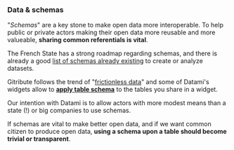 ### Data & schemas

"_Schemas_" are a key stone to make open data more interoperable. To help public or private actors making their open data more reusable and more valueable, **sharing common referentials is vital**.

The French State has a strong roadmap regarding schemas, and there is already a good [list of schemas already existing](https://schema.data.gouv.fr/schemas.html) to create or analyze datasets.

Gitribute follows the trend of "[frictionless data](https://frictionlessdata.io/)" and some of Datami's widgets allow to **[apply table schema](/docs-gitfile)** to the tables you share in a widget.

Our intention with Datami is to allow actors with more modest means than a state (!) or big companies to use schemas.

If schemas are vital to make better open data, and if we want common citizen to produce open data, **using a schema upon a table should become trivial or transparent**.
